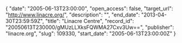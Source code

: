 {
  "date": "2005-06-13T23:00:00", 
  "open_access": false, 
  "target_url": "http://www.linacre.org/", 
  "description": "", 
  "end_date": "2013-04-30T23:59:59Z", 
  "title": "Linacre Centre", 
  "record_id": "20050613T230000/gMUzLLXksFQWMA27Cxv3Uw==", 
  "publisher": "linacre.org", 
  "slug": 109330, 
  "start_date": "2005-06-13T23:00:00Z"
}


